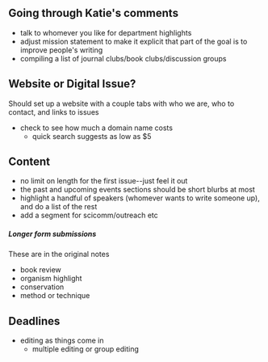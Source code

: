 ## Going through Katie's comments
* talk to whomever you like for department highlights
* adjust mission statement to make it explicit that part of the goal is to improve people's writing
* compiling a list of journal clubs/book clubs/discussion groups

## Website or Digital Issue?

Should set up a website with a couple tabs with who we are, who to contact, and links to issues
* check to see how much a domain name costs
  * quick search suggests as low as $5

## Content
* no limit on length for the first issue--just feel it out
* the past and upcoming events sections should be short blurbs at most
* highlight a handful of speakers (whomever wants to write someone up), and do a list of the rest
* add a segment for scicomm/outreach etc
##### Longer form submissions
These are in the original notes
* book review
* organism highlight
* conservation
* method or technique

## Deadlines
* editing as things come in
  * multiple editing or group editing

